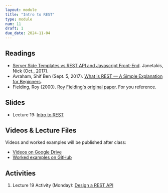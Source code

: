 ```yaml
---
layout: module
title: "Intro to REST"
type: module
num: 11
draft: 1
due_date: 2024-11-04
---
```


## Readings
* <a href="https://nickjanetakis.com/blog/server-side-templates-vs-rest-api-and-javascript-front-end" target="_blank">Server Side Templates vs REST API and Javascript Front-End</a>. Janetakis, Nick (Oct., 2017).
* Avraham, Shif Ben (Sept. 5, 2017). <a href="https://medium.com/extend/what-is-rest-a-simple-explanation-for-beginners-part-1-introduction-b4a072f8740f" target="_blank">What is REST — A Simple Explanation for Beginners</a>. 
* Fielding, Roy (2000). <a href="https://www.ics.uci.edu/~fielding/pubs/dissertation/rest_arch_style.htm" target="_blank">Roy Fielding's original paper</a>. For you reference.


## Slides
* Lecture 19: <a href="https://docs.google.com/presentation/d/1pu6MeTrgUTEiljevL_50X8b0bgJfKDMZV5jsn_QBOZ0/edit?usp=sharing" target="_blank">Intro to REST</a>


## Videos & Lecture Files
Videos and worked examples will be published after class:
* <a href="https://drive.google.com/drive/folders/1b0RGogU8P2rKJAtcRpxMspHB919GUAXT?usp=sharing" target="_blank">Videos on Google Drive</a>
* <a href="https://github.com/vanwars/csci344" target="_blank">Worked examples on GitHub</a>


## Activities
1. Lecture 19 Activity (Monday): <a href="https://docs.google.com/document/d/1J2Aym9HhVbZIHjE8s-Fs78ilxqv0Mx9xad279GaPUcI/edit#" target="_blank">Design a REST API</a>
